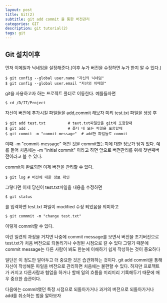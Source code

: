 ```yaml
---
layout: post
title: Git(2)
subtitle: git add commit 을 통한 버전관리
categories: GIT
description: git tutorial(2)
tags: git
---
```


## Git 설치이후
먼저 이메일과 닉네임을 설정해준다.(이후 누가 버전을 수정하면 누가 한지 알 수 있다.)
~~~
$ git config --global user.name "자신의 닉네임"
$ git config --global user.email "자신의 이메일"
~~~

git을 사용하고자 하는 프로젝트 폴더로 이동한다. 예를들자면
~~~
$ cd /D/IT/Project
~~~

자신이 버전에 추가시킬 파일들을 add,commit 해보자
미리 test.txt 파일을 생성 후
~~~
$ git add test.txt          # text.txt파일만을 git에 포함할때
$ git add .                 # 폴더 내 모든 파일을 포함할때
$ git commit -m "commit-message"  # add한 파일들로 commit  
~~~
이때 -m "commit-message" 어떤 것을 commit했는지에 대한 정보가 담겨 있다.
예를 들어 처음에는 -m "initial commit" 이라고 하면 앞으로 버전관리를 위해 첫번째버전이라고 볼 수 있다.

commit이 완료되면 이제 버전을 관리할 수 있다.
~~~
$ git log # 버전에 대한 정보 확인
~~~
그렇다면 이제 당신이 test.txt파일을 내용을 수정하면
~~~
$ git status
~~~
를 입력하면 test.txt 파일이 modified 수정 되었음을 의미하고
~~~
$ git commmit -m "change test.txt"
~~~
이렇게 commit할 수 있다.

이런 일련의 과정을 거치면 나중에 commit message를 보면서 버전을 초기버전으로 test.txt가 처음 버전으로 되돌리기나
수정된 시점으로 갈 수 있다 그렇기 때문에 commit message는 다른 사람이 봐도 한눈에 이해하기 쉽게 작성하는 것이 중요하다 

일단은 이 정도만 알아두고 더 중요한 것은 습관화하는 것이다. git add commit을 통해 자신이 작성해둔 파일을 버전으로 관리하면 처음에는 불편할 수 있다.
하지만 프로젝트가 커지고 다른사람과 협업을 하거나 할때 일의 흐름을 미리미리 기록해두기 때문에 매우 중요한 습관이다.

다음에는 commit했던 특정 시점으로 되돌아가거나 과거의 버전으로 되돌아가거나 add를 취소하는 법을 알아보자
